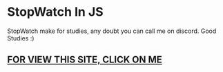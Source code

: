 <h1> StopWatch In JS </h1>


<p>StopWatch make for studies, any doubt you can call me on discord. Good Studies :)</p>

<a href="https://voltzwrld.github.io/StopWatch/"><h2>FOR VIEW THIS SITE, CLICK ON ME</h2></a>
